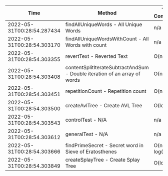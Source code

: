 | Time | Method | Time Complexity | Space Complexity | Repetitions | Java Duration | Kotlin Duration | Machine |
|---|---|---|---|---|---|---|---|
| 2022-05-31T00:28:54.287434 | findAllUniqueWords - All Unique Words | n/a | n/a | 10000 | 2209 | 4259 | Prototype |
| 2022-05-31T00:28:54.303170 | findAllUniqueWordsWithCount - All Words with count | n/a | n/a | 10000 | 2474 | 1553 | Prototype |
| 2022-05-31T00:28:54.303355 | revertText - Reverted Text | O(n) | O(1) | 10000 | 644 | 691 | Prototype |
| 2022-05-31T00:28:54.303408 | contentSplitIterateSubtractAndSum - Double iteration of an array of words | O(n^2) | O(1) | 10000 | 456 | 3557 | Prototype |
| 2022-05-31T00:28:54.303451 | repetitionCount - Repetition count | O(n^2) | O(1) | 10000 | 3050 | 1279 | Prototype |
| 2022-05-31T00:28:54.303500 | createAvlTree - Create AVL Tree | O(log n) | O(n) | 10000 | 538 | 291 | Prototype |
| 2022-05-31T00:28:54.303543 | controlTest - N/A | n/a | n/a | 10000 | 1284 | 631 | Prototype |
| 2022-05-31T00:28:54.303612 | generalTest - N/A | n/a | n/a | 10000 | 356 | 324 | Prototype |
| 2022-05-31T00:28:54.303666 | findPrimeSecret - Secret word in Sieve of Eratosthenes | O(n * log(log n)) | O(n) | 10000 | 729 | 705 | Prototype |
| 2022-05-31T00:28:54.303849 | createSplayTree - Create Splay Tree | O(log n) | O(n) | 10000 | 426 | 705 | Prototype |

